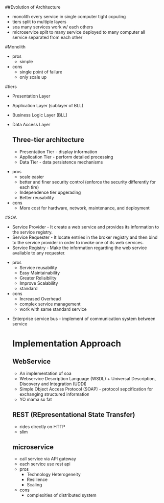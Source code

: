 ##Evolution of Architecture
- monolith
	every service in single computer
	tight copuling
- tiers
	split to multiple layers 
- soa
	many services work w/ each others
- microservice
	split to many service deployed to many computer
	all service separated from each other

#Monolith
- pros
	+ simple
- cons
	+ single point of failure
	+ only scale up

#tiers
+ Presentation Layer 
+ Application Layer (sublayer of BLL)
+ Business Logic Layer (BLL)
+ Data Access Layer

	## Three-tier architecture
	+ Presentation Tier - display information
	+ Application Tier - perform detailed processing
	+ Data Tier - data persistence mechanisms 
- pros
	+ scale easier
	+ better and finer security control (enforce the security differently for each tire)
	+ Independence tier upgerading
	+ Better reusability
- cons
	+ More cost for hardware, network, maintenance, and deployment

#SOA
+ Service Provider - It create a web service and provides its information to the service registry. 
+ Service Requester - It locate entries in the broker registry and then bind to the service provider in order to invoke one of its web services.
+ Service Registry - Make the information regarding the web service avaliable to any requester.

- pros
	+ Service reusability
	+ Easy Maintainability
	+ Greater Reliaibility
	+ Improve Scalability
	+ standard
- cons
	+ Increased Overhead 
	+ complex service management
	+ work with same standard service

+ Enterprise service bus - implement of communication system between service


	# Implementation Approach

	## WebService
	- An implementation of soa
	- Webservice Description Language (WSDL) + Universal Description, Discovery and Integration (UDDI)
	- Simple Object Access Protocol (SOAP) - protocol sepcification for exchanging structured information 
	- YO mama so fat

	## REST (REpresentational State Transfer)
	- rides directly on HTTP
	- slim

	## microservice
	- call service via API gateway
	- each service use rest api
	- pros
		+ Technology Heterogeneity
		+ Resilience
		+ Scaling
	- cons
		+ complexities of distributed system
		

